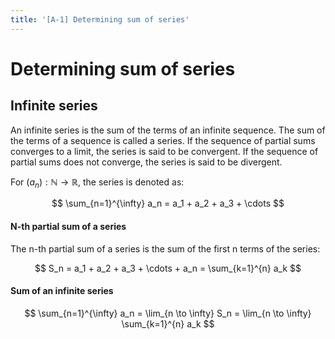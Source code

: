 ```yaml
---
title: '[A-1] Determining sum of series'
---
```


# Determining sum of series

## Infinite series

An infinite series is the sum of the terms of an infinite sequence. The sum of the terms of a sequence is called a series. If the sequence of partial sums converges to a limit, the series is said to be convergent. If the sequence of partial sums does not converge, the series is said to be divergent.

For $(a_n): \mathbb{N} \to \mathbb{R}$, the series is denoted as:

$$
\sum_{n=1}^{\infty} a_n = a_1 + a_2 + a_3 + \cdots
$$

#### N-th partial sum of a series

The n-th partial sum of a series is the sum of the first n terms of the series:

$$
S_n = a_1 + a_2 + a_3 + \cdots + a_n = \sum_{k=1}^{n} a_k
$$

#### Sum of an infinite series

$$
\sum_{n=1}^{\infty} a_n = \lim_{n \to \infty} S_n = \lim_{n \to \infty} \sum_{k=1}^{n} a_k
$$
